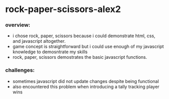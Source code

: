 # rock-paper-scissors-alex2

### overview:
- i chose rock, paper, scissors because i could demonstrate html, css, and javascript altogether.
- game concept is straightforward but i could use enough of my javascript knowledge to demosntrate my skills
- rock, paper, scissors demostrates the basic javascript functions.

### challenges:
- sometimes javascript did not update changes despite being functional
- also encountered this problem when introducing a tally tracking player wins